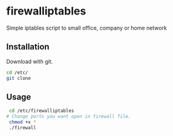 # firewalliptables
Simple iptables script to small office, company or home network

## Installation
Download with git.
```bash
cd /etc/
git clone
```
## Usage
```bash
 cd /etc/firewalliptables
# Change ports you want open in firewall file.
 chmod +x *
 ./firewall
```
